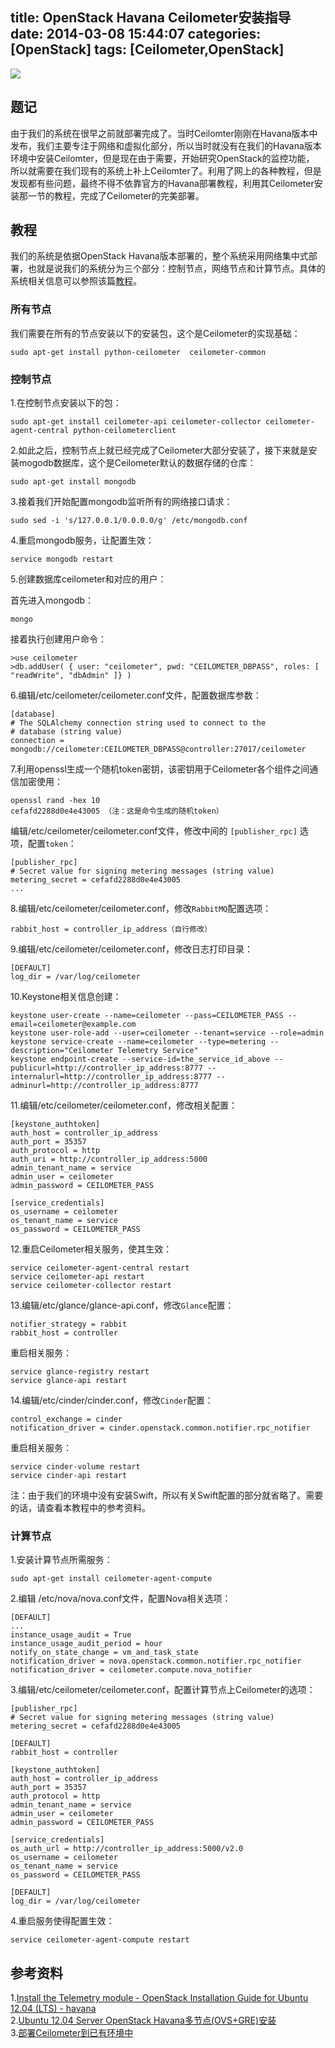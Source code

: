 title: OpenStack Havana Ceilometer安装指导
date: 2014-03-08 15:44:07
categories: [OpenStack]
tags: [Ceilometer,OpenStack]
---
![](http://ww3.sinaimg.cn/large/7458d655gw1f70ojqmn8mj20dw0aft8t.jpg)

## 题记
由于我们的系统在很早之前就部署完成了。当时Ceilomter刚刚在Havana版本中发布，我们主要专注于网络和虚拟化部分，所以当时就没有在我们的Havana版本环境中安装Ceilomter，但是现在由于需要，开始研究OpenStack的监控功能， 所以就需要在我们现有的系统上补上Ceilomter了。利用了网上的各种教程，但是发现都有些问题，最终不得不依靠官方的Havana部署教程，利用其Ceilometer安装那一节的教程，完成了Ceilometer的完美部署。

<!--more-->

## 教程
我们的系统是依据OpenStack Havana版本部署的，整个系统采用网络集中式部署，也就是说我们的系统分为三个部分：控制节点，网络节点和计算节点。具体的系统相关信息可以参照该篇[教程][4]。

### 所有节点
我们需要在所有的节点安装以下的安装包，这个是Ceilometer的实现基础：

	sudo apt-get install python-ceilometer  ceilometer-common

### 控制节点
1.在控制节点安装以下的包：

	sudo apt-get install ceilometer-api ceilometer-collector ceilometer-agent-central python-ceilometerclient

2.如此之后，控制节点上就已经完成了Ceilometer大部分安装了，接下来就是安装mogodb数据库，这个是Ceilometer默认的数据存储的仓库：

	sudo apt-get install mongodb

3.接着我们开始配置mongodb监听所有的网络接口请求：

	sudo sed -i 's/127.0.0.1/0.0.0.0/g' /etc/mongodb.conf

4.重启mongodb服务，让配置生效：

	service mongodb restart

5.创建数据库ceilometer和对应的用户：

首先进入mongodb：

	mongo

接着执行创建用户命令：

	>use ceilometer	
	>db.addUser( { user: "ceilometer", pwd: "CEILOMETER_DBPASS", roles: [ "readWrite", "dbAdmin" ]} )

6.编辑/etc/ceilometer/ceilometer.conf文件，配置数据库参数：
```
[database]
# The SQLAlchemy connection string used to connect to the
# database (string value)
connection = mongodb://ceilometer:CEILOMETER_DBPASS@controller:27017/ceilometer
```

7.利用openssl生成一个随机token密钥，该密钥用于Ceilometer各个组件之间通信加密使用：

	openssl rand -hex 10	
	cefafd2288d0e4e43005 （注：这是命令生成的随机token）

编辑/etc/ceilometer/ceilometer.conf文件，修改中间的 `[publisher_rpc]` 选项，配置`token`：
```
[publisher_rpc]
# Secret value for signing metering messages (string value)
metering_secret = cefafd2288d0e4e43005
...
```

8.编辑/etc/ceilometer/ceilometer.conf，修改`RabbitMQ`配置选项：
```
rabbit_host = controller_ip_address（自行修改）
```

9.编辑/etc/ceilometer/ceilometer.conf，修改日志打印目录：
```
[DEFAULT]
log_dir = /var/log/ceilometer
```

10.Keystone相关信息创建：

	keystone user-create --name=ceilometer --pass=CEILOMETER_PASS --email=ceilometer@example.com	
	keystone user-role-add --user=ceilometer --tenant=service --role=admin		
	keystone service-create --name=ceilometer --type=metering --description="Ceilometer Telemetry Service"		
	keystone endpoint-create --service-id=the_service_id_above --publicurl=http://controller_ip_address:8777 --internalurl=http://controller_ip_address:8777 --adminurl=http://controller_ip_address:8777

11.编辑/etc/ceilometer/ceilometer.conf，修改相关配置：
```
[keystone_authtoken]
auth_host = controller_ip_address
auth_port = 35357
auth_protocol = http
auth_uri = http://controller_ip_address:5000
admin_tenant_name = service
admin_user = ceilometer
admin_password = CEILOMETER_PASS

[service_credentials]
os_username = ceilometer
os_tenant_name = service
os_password = CEILOMETER_PASS
```

12.重启Ceilometer相关服务，使其生效：

	service ceilometer-agent-central restart	
	service ceilometer-api restart	
	service ceilometer-collector restart

13.编辑/etc/glance/glance-api.conf，修改`Glance`配置：
```
notifier_strategy = rabbit
rabbit_host = controller
```

重启相关服务：

	service glance-registry restart		
	service glance-api restart

14.编辑/etc/cinder/cinder.conf，修改`Cinder`配置：
```
control_exchange = cinder
notification_driver = cinder.openstack.common.notifier.rpc_notifier
```

重启相关服务：

	service cinder-volume restart	
	service cinder-api restart

注：由于我们的环境中没有安装Swift，所以有关Swift配置的部分就省略了。需要的话，请查看本教程中的参考资料。

### 计算节点
1.安装计算节点所需服务：

	sudo apt-get install ceilometer-agent-compute

2.编辑 /etc/nova/nova.conf文件，配置Nova相关选项：
```
[DEFAULT]
...
instance_usage_audit = True
instance_usage_audit_period = hour
notify_on_state_change = vm_and_task_state
notification_driver = nova.openstack.common.notifier.rpc_notifier
notification_driver = ceilometer.compute.nova_notifier
```

3.编辑/etc/ceilometer/ceilometer.conf，配置计算节点上Ceilometer的选项：
```
[publisher_rpc]
# Secret value for signing metering messages (string value)
metering_secret = cefafd2288d0e4e43005

[DEFAULT]
rabbit_host = controller

[keystone_authtoken]
auth_host = controller_ip_address
auth_port = 35357
auth_protocol = http
admin_tenant_name = service
admin_user = ceilometer
admin_password = CEILOMETER_PASS

[service_credentials]
os_auth_url = http://controller_ip_address:5000/v2.0
os_username = ceilometer
os_tenant_name = service
os_password = CEILOMETER_PASS

[DEFAULT]
log_dir = /var/log/ceilometer
```

4.重启服务使得配置生效：

	service ceilometer-agent-compute restart

## 参考资料
1.[Install the Telemetry module - OpenStack Installation Guide for Ubuntu 12.04 (LTS)  - havana][1]		
2.[Ubuntu 12.04 Server OpenStack Havana多节点(OVS+GRE)安装][2]		
3.[部署Ceilometer到已有环境中][3]


[1]:http://docs.openstack.org/havana/install-guide/install/apt/content/ceilometer-install.html
[2]:http://www.cnblogs.com/awy-blog/p/3447176.html
[3]:http://yansu.org/2013/10/01/deploy-ceilometer-of-openstack.html
[4]:https://github.com/xidianpanpei/OpenStack-Havana-Install-Guide-CN-OVS_MutliNode